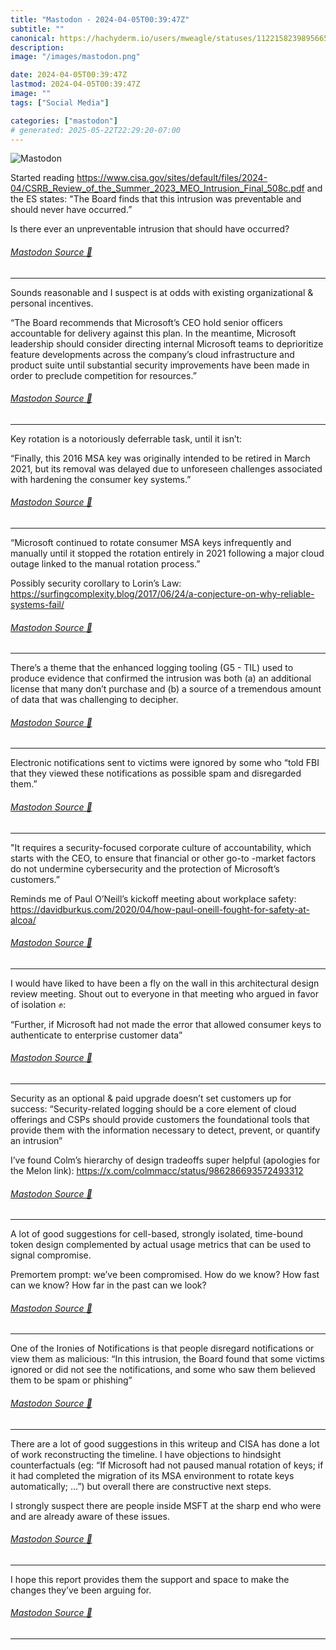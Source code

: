 ```yaml
---
title: "Mastodon - 2024-04-05T00:39:47Z"
subtitle: ""
canonical: https://hachyderm.io/users/mweagle/statuses/112215823989566555
description:
image: "/images/mastodon.png"

date: 2024-04-05T00:39:47Z
lastmod: 2024-04-05T00:39:47Z
image: ""
tags: ["Social Media"]

categories: ["mastodon"]
# generated: 2025-05-22T22:29:20-07:00
---
```

![Mastodon](/images/mastodon.png)

<p>Started reading <a href="https://www.cisa.gov/sites/default/files/2024-04/CSRB_Review_of_the_Summer_2023_MEO_Intrusion_Final_508c.pdf" target="_blank" rel="nofollow noopener noreferrer" translate="no"><span class="invisible">https://www.</span><span class="ellipsis">cisa.gov/sites/default/files/2</span><span class="invisible">024-04/CSRB_Review_of_the_Summer_2023_MEO_Intrusion_Final_508c.pdf</span></a> and the ES states: &quot;The Board finds that this intrusion was preventable and should never have occurred.”</p><p>Is there ever an unpreventable intrusion that should have occurred?</p>


###### [Mastodon Source 🐘](https://hachyderm.io/@mweagle/112215823989566555)

___

<p>Sounds reasonable and I suspect is at odds with existing organizational &amp; personal incentives. </p><p>“The Board recommends that Microsoft’s CEO hold senior officers accountable for delivery against this plan. In the meantime, Microsoft leadership should consider directing internal Microsoft teams to deprioritize feature developments across the company’s cloud infrastructure and product suite until substantial security improvements have been made in order to preclude competition for resources.”</p>


###### [Mastodon Source 🐘](https://hachyderm.io/@mweagle/112215851528630539)

___

<p>Key rotation is a notoriously deferrable task, until it isn’t:</p><p>“Finally, this 2016 MSA key was originally intended to be retired in March 2021, but its removal was delayed due to unforeseen challenges associated with hardening the consumer key systems.”</p>


###### [Mastodon Source 🐘](https://hachyderm.io/@mweagle/112215865310101317)

___

<p>“Microsoft continued to rotate consumer MSA keys infrequently and manually until it stopped the rotation entirely in 2021 following a major cloud outage linked to the manual rotation process.”</p><p>Possibly security corollary to Lorin’s Law: <a href="https://surfingcomplexity.blog/2017/06/24/a-conjecture-on-why-reliable-systems-fail/" target="_blank" rel="nofollow noopener noreferrer" translate="no"><span class="invisible">https://</span><span class="ellipsis">surfingcomplexity.blog/2017/06</span><span class="invisible">/24/a-conjecture-on-why-reliable-systems-fail/</span></a></p>


###### [Mastodon Source 🐘](https://hachyderm.io/@mweagle/112215901981205904)

___

<p>There’s a theme that the enhanced logging tooling (G5 - TIL) used to produce evidence that confirmed the intrusion was both (a) an additional license that many don’t purchase and (b) a source of a tremendous amount of data that was challenging to decipher.</p>


###### [Mastodon Source 🐘](https://hachyderm.io/@mweagle/112215935240512360)

___

<p>Electronic notifications sent to victims were ignored by some who “told FBI that they viewed these notifications as possible spam and disregarded them.”</p>


###### [Mastodon Source 🐘](https://hachyderm.io/@mweagle/112215953454325997)

___

<p>&quot;It requires a security-focused corporate culture of accountability, which starts with the CEO, to ensure that financial or other go-to -market factors do not undermine cybersecurity and the protection of Microsoft’s customers.”</p><p>Reminds me of Paul O’Neill’s kickoff meeting about workplace safety: <a href="https://davidburkus.com/2020/04/how-paul-oneill-fought-for-safety-at-alcoa/" target="_blank" rel="nofollow noopener noreferrer" translate="no"><span class="invisible">https://</span><span class="ellipsis">davidburkus.com/2020/04/how-pa</span><span class="invisible">ul-oneill-fought-for-safety-at-alcoa/</span></a></p>


###### [Mastodon Source 🐘](https://hachyderm.io/@mweagle/112215993856177988)

___

<p>I would have liked to have been a fly on the wall in this architectural design review meeting. Shout out to everyone in that meeting who argued in favor of isolation ✊: </p><p>“Further, if Microsoft had not made the error that allowed consumer keys to authenticate to enterprise customer data”</p>


###### [Mastodon Source 🐘](https://hachyderm.io/@mweagle/112216014609338555)

___

<p>Security as an optional &amp; paid upgrade doesn’t set customers up for success: “Security-related logging should be a core element of cloud offerings and CSPs should provide customers the foundational tools that provide them with the information necessary to detect, prevent, or quantify an intrusion”</p><p>I’ve found Colm’s hierarchy of design tradeoffs super helpful (apologies for the Melon link): <a href="https://x.com/colmmacc/status/986286693572493312" target="_blank" rel="nofollow noopener noreferrer" translate="no"><span class="invisible">https://</span><span class="ellipsis">x.com/colmmacc/status/98628669</span><span class="invisible">3572493312</span></a></p>


###### [Mastodon Source 🐘](https://hachyderm.io/@mweagle/112216035300856891)

___

<p>A lot of good suggestions for cell-based, strongly isolated, time-bound token design complemented by actual usage metrics that can be used to signal compromise.  </p><p>Premortem prompt: we’ve been compromised. How do we know? How fast can we know? How far in the past can we look?</p>


###### [Mastodon Source 🐘](https://hachyderm.io/@mweagle/112216075331899081)

___

<p>One of the Ironies of Notifications is that people disregard notifications or view them as malicious: “In this intrusion, the Board found that some victims ignored or did not see the notifications, and some who saw them believed them to be spam or phishing”</p>


###### [Mastodon Source 🐘](https://hachyderm.io/@mweagle/112216099448931426)

___

<p>There are a lot of good suggestions in this writeup and CISA has done a lot of work reconstructing the timeline. I have objections to hindsight counterfactuals (eg: “If Microsoft had not paused manual rotation of keys; if it had completed the migration of its MSA environment to rotate keys automatically; …”) but overall there are constructive next steps.</p><p>I strongly suspect there are people inside MSFT at the sharp end who were and are already aware of these issues.</p>


###### [Mastodon Source 🐘](https://hachyderm.io/@mweagle/112216131514839087)

___

<p>I hope this report provides them the support and space to make the changes they’ve been arguing for.</p>


###### [Mastodon Source 🐘](https://hachyderm.io/@mweagle/112216135775595699)

___
